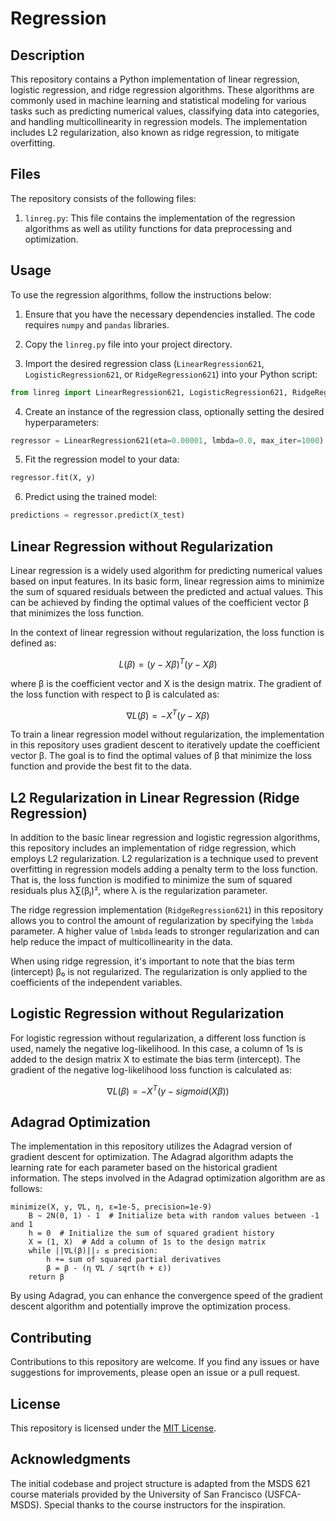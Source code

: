 # Regression

## Description

This repository contains a Python implementation of linear regression, logistic regression, and ridge regression algorithms. These algorithms are commonly used in machine learning and statistical modeling for various tasks such as predicting numerical values, classifying data into categories, and handling multicollinearity in regression models. The implementation includes L2 regularization, also known as ridge regression, to mitigate overfitting.

## Files

The repository consists of the following files:

1. `linreg.py`: This file contains the implementation of the regression algorithms as well as utility functions for data preprocessing and optimization.

## Usage

To use the regression algorithms, follow the instructions below:

1. Ensure that you have the necessary dependencies installed. The code requires `numpy` and `pandas` libraries.

2. Copy the `linreg.py` file into your project directory.

3. Import the desired regression class (`LinearRegression621`, `LogisticRegression621`, or `RidgeRegression621`) into your Python script:

```python
from linreg import LinearRegression621, LogisticRegression621, RidgeRegression621
```

4. Create an instance of the regression class, optionally setting the desired hyperparameters:

```python
regressor = LinearRegression621(eta=0.00001, lmbda=0.0, max_iter=1000)
```

5. Fit the regression model to your data:

```python
regressor.fit(X, y)
```

6. Predict using the trained model:

```python
predictions = regressor.predict(X_test)
```

## Linear Regression without Regularization
Linear regression is a widely used algorithm for predicting numerical values based on input features. In its basic form, linear regression aims to minimize the sum of squared residuals between the predicted and actual values. This can be achieved by finding the optimal values of the coefficient vector β that minimizes the loss function.

In the context of linear regression without regularization, the loss function is defined as:

```math
L(\beta) = (y - X\beta)^T(y - X\beta)
```

where β is the coefficient vector and X is the design matrix. The gradient of the loss function with respect to β is calculated as:

```math
\nabla L(\beta) = -X^T(y - X\beta)
```

To train a linear regression model without regularization, the implementation in this repository uses gradient descent to iteratively update the coefficient vector β. The goal is to find the optimal values of β that minimize the loss function and provide the best fit to the data.

## L2 Regularization in Linear Regression (Ridge Regression)

In addition to the basic linear regression and logistic regression algorithms, this repository includes an implementation of ridge regression, which employs L2 regularization. L2 regularization is a technique used to prevent overfitting in regression models adding a penalty term to the loss function. That is, the loss function is modified to minimize the sum of squared residuals plus λ∑(βⱼ)², where λ is the regularization parameter.

The ridge regression implementation (`RidgeRegression621`) in this repository allows you to control the amount of regularization by specifying the `lmbda` parameter. A higher value of `lmbda` leads to stronger regularization and can help reduce the impact of multicollinearity in the data.

When using ridge regression, it's important to note that the bias term (intercept) β₀ is not regularized. The regularization is only applied to the coefficients of the independent variables.

## Logistic Regression without Regularization

For logistic regression without regularization, a different loss function is used, namely the negative log-likelihood. In this case, a column of 1s is  added to the design matrix X to estimate the bias term (intercept). The gradient of the negative log-likelihood loss function is calculated as:

```math
\nabla L(\beta) = -X^T(y - sigmoid(X\beta))
```

## Adagrad Optimization

The implementation in this repository utilizes the Adagrad version of gradient descent for optimization. The Adagrad algorithm adapts the learning rate for each parameter based on the historical gradient information. The steps involved in the Adagrad optimization algorithm are as follows:

```
minimize(X, y, ∇L, η, ε=1e-5, precision=1e-9)
    B ∼ 2N(0, 1) - 1  # Initialize beta with random values between -1 and 1
    h = 0  # Initialize the sum of squared gradient history
    X = (1, X)  # Add a column of 1s to the design matrix
    while ||∇L(β)||₂ ≤ precision:
        h += sum of squared partial derivatives
        β = β - (η ∇L / sqrt(h + ε))
    return β
```

By using Adagrad, you can enhance the convergence speed of the gradient descent algorithm and potentially improve the optimization process.

## Contributing

Contributions to this repository are welcome. If you find any issues or have suggestions for improvements, please open an issue or a pull request.

## License

This repository is licensed under the [MIT License](LICENSE).

## Acknowledgments

The initial codebase and project structure is adapted from the MSDS 621 course materials provided by the University of San Francisco (USFCA-MSDS). Special thanks to the course instructors for the inspiration.
